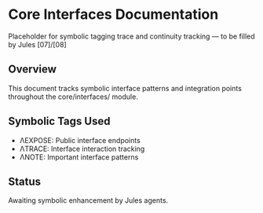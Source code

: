 # Core Interfaces Documentation

Placeholder for symbolic tagging trace and continuity tracking — to be filled by Jules [07]/[08]

## Overview
This document tracks symbolic interface patterns and integration points throughout the core/interfaces/ module.

## Symbolic Tags Used
- ΛEXPOSE: Public interface endpoints
- ΛTRACE: Interface interaction tracking
- ΛNOTE: Important interface patterns

## Status
Awaiting symbolic enhancement by Jules agents.
